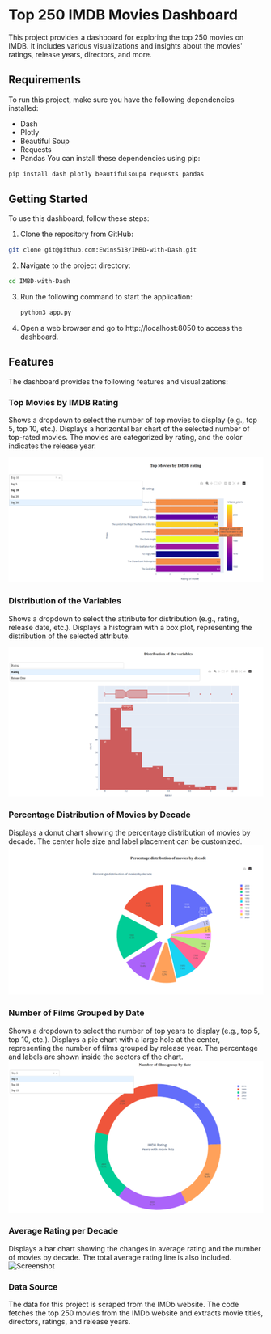 # Top 250 IMDB Movies Dashboard
This project provides a dashboard for exploring the top 250 movies on IMDB. It includes various visualizations and insights about the movies' ratings, release years, directors, and more.
## Requirements
To run this project, make sure you have the following dependencies installed:

* Dash
* Plotly
* Beautiful Soup
* Requests
* Pandas
You can install these dependencies using pip:
```bash
pip install dash plotly beautifulsoup4 requests pandas
```
## Getting Started
To use this dashboard, follow these steps:

1. Clone the repository from GitHub:
  ```bash
  git clone git@github.com:Ewins518/IMBD-with-Dash.git
  ```
2. Navigate to the project directory:
  ```bash
  cd IMBD-with-Dash 
  ```
3. Run the following command to start the application:
   ```bash
   python3 app.py
   ```
4. Open a web browser and go to http://localhost:8050 to access the dashboard.

## Features

The dashboard provides the following features and visualizations:

### Top Movies by IMDB Rating
Shows a dropdown to select the number of top movies to display (e.g., top 5, top 10, etc.).
Displays a horizontal bar chart of the selected number of top-rated movies.
The movies are categorized by rating, and the color indicates the release year.

![Screenshot](/screenshot/1.png)


### Distribution of the Variables
Shows a dropdown to select the attribute for distribution (e.g., rating, release date, etc.).
Displays a histogram with a box plot, representing the distribution of the selected attribute.

![Screenshot](/screenshot/2.png)

### Percentage Distribution of Movies by Decade
Displays a donut chart showing the percentage distribution of movies by decade.
The center hole size and label placement can be customized.
![Screenshot](/screenshot/3.png)

### Number of Films Grouped by Date
Shows a dropdown to select the number of top years to display (e.g., top 5, top 10, etc.).
Displays a pie chart with a large hole at the center, representing the number of films grouped by release year.
The percentage and labels are shown inside the sectors of the chart.
![Screenshot](/screenshot/4.png)

### Average Rating per Decade
Displays a bar chart showing the changes in average rating and the number of movies by decade.
The total average rating line is also included.
![Screenshot](/screenshot/5.png)

### Data Source
The data for this project is scraped from the IMDb website. The code fetches the top 250 movies from the IMDb website and extracts movie titles, directors, ratings, and release years.

